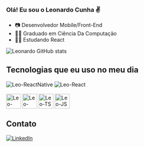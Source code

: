 ### Olá! Eu sou o Leonardo Cunha ✌️

- 📷 Desenvolvedor Mobile/Front-End
- 👨‍🎓 Graduado em Ciência Da Computação
- 👨‍💻 Estudando React

![Leonardo GitHub stats](https://github-readme-stats.vercel.app/api?username=leonardo&show_icons=true&theme=radical)

## Tecnologias que eu uso no meu dia
<div>
  <img align="center" alt=Leo-ReactNative src="https://img.shields.io/badge/React_Native-20232A?style=for-the-badge&logo=react&logoColor=61DAFB"/>
  <img align="center" alt=Leo-React src="https://img.shields.io/badge/React-20232A?style=for-the-badge&logo=react&logoColor=61DAFB"/>
</div>

<div style="display:inline_block"><br >
<img class="image" align="center" alt="Leo-Html5" height="40" width="40" src="https://cdn.jsdelivr.net/gh/devicons/devicon/icons/html5/html5-original.svg" />
<img align="center" alt="Leo-CSS3" height="40" width="40" src="https://cdn.jsdelivr.net/gh/devicons/devicon/icons/css3/css3-original.svg" />
<img align="center" alt="Leo-TS" height="40" width="40" src="https://cdn.jsdelivr.net/gh/devicons/devicon/icons/typescript/typescript-original.svg" />
<img align="center" alt="Leo-JS" height="40" width="40" src="https://cdn.jsdelivr.net/gh/devicons/devicon/icons/javascript/javascript-original.svg" />
</div>

## Contato 

[![LinkedIn](https://img.shields.io/badge/LinkedIn-0077B5?style=for-the-badge&logo=linkedin&logoColor=white)](https://www.linkedin.com/in/leonardo-d-cunha-732654197/)
